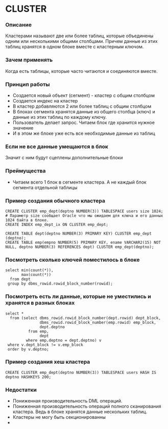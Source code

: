 # CLUSTER


### Описание
Кластерами называют две или более таблиц, которые объединены одним или несколькими общими столбцами.
Причем данные из этих таблиц хранятся в одном блоке вместе с кластерным ключом.

### Зачем применять
Когда есть таблицы, которые часто читаются и соединяются вместе.

### Принцип работы
  - Создается новый объект (сегмент) - кластер с общим столбцом
  - Создается индекс на кластер
  - В кластер добавляются 2 или более таблиц с общим столбцом
  - В блоках сегмента хранятся данные из общего столбца (ключ) и данные из этих таблиц по каждому ключу.
  - Пользователь делает запрос. Читаем блок где хранится нужное значение
  - И в этом же блоке уже есть все необходимые данные из таблиц

### Если не все данные умещаются в блок
Значит с ним будут сцеплены дополнительные блоки

### Преймущества
  - Читаем всего 1 блок в сегменте кластера. А не каждый блок сегмента отдельной таблицы


### Пример создания обычного кластера
````
CREATE CLUSTER emp_dept(deptno NUMBER(3)) TABLESPACE users size 1024; # Параметр size сообщает Oracle что мы ожидаем для ключа и его данных 1024 байта в блоке.
CREATE INDEX emp_dept_ix ON CLUSTER emp_dept;

CREATE TABLE dept(deptno NUMBER(3) PRIMARY KEY) CLUSTER emp_dept (deptno);
CREATE TABLE emp(empno NUMBER(5) PRIMARY KEY, ename VARCHAR2(15) NOT NULL, deptno NUMBER(3) REFERENCES dept) CLUSTER emp_dept(deptno);
````

### Посмотреть сколько ключей поместилось в блоке
````
select min(count(*)),
       max(count(*))
  from dept
 group by dbms_rowid.rowid_block_number(rowid);
````

### Посмотреть есть ли данные, которые не уместились и хранятся в разных блоках
````
select *
  from (select dbms_rowid.rowid_block_number(dept.rowid) dept_block,
               dbms_rowid.rowid_block_number(emp.rowid) emp_block,
               dept.deptno
          from emp,
               dept
         where emp.deptno = dept.deptno) v
 where v.dept_block != v.emp_block
 order by v.deptno;
````

### Пример создания хеш кластера
````
CREATE CLUSTER emp_dept(deptno NUMBER(3)) TABLESPACE users HASH IS deptno HASHKEYS 200;
````

### Недостатки 
  - Пониженная производительность DML операций.
  - Пониженная производительность операций полного сканирования кластера. Ведь в блоке хранятся данные нескольких таблиц.
  - Кластеры не могу быть секционированны
  - 
 
 
